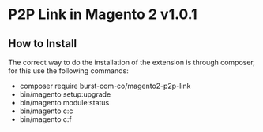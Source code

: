 P2P Link in Magento 2 v1.0.1
=====================

How to Install
--------------

The correct way to do the installation of the extension is through composer, for this use the following commands:

- composer require burst-com-co/magento2-p2p-link
- bin/magento setup:upgrade
- bin/magento module:status
- bin/magento c:c
- bin/magento c:f
